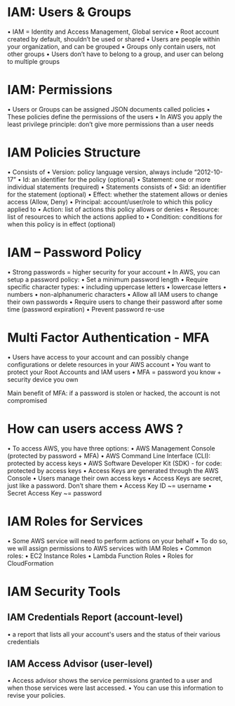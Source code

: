 # IAM: Users & Groups
• IAM = Identity and Access Management, Global service
• Root account created by default, shouldn’t be used or shared
• Users are people within your organization, and can be grouped
• Groups only contain users, not other groups
• Users don’t have to belong to a group, and user can belong to multiple groups

# IAM: Permissions
• Users or Groups can be
assigned JSON documents
called policies
• These policies define the
permissions of the users
• In AWS you apply the least
privilege principle: don’t give
more permissions than a user
needs

# IAM Policies Structure
• Consists of
• Version: policy language version, always include “2012-10-
17”
• Id: an identifier for the policy (optional)
• Statement: one or more individual statements (required)
• Statements consists of
• Sid: an identifier for the statement (optional)
• Effect: whether the statement allows or denies access
(Allow, Deny)
• Principal: account/user/role to which this policy applied to
• Action: list of actions this policy allows or denies
• Resource: list of resources to which the actions applied to
• Condition: conditions for when this policy is in effect
(optional)

# IAM – Password Policy
• Strong passwords = higher security for your account
• In AWS, you can setup a password policy:
• Set a minimum password length
• Require specific character types:
• including uppercase letters
• lowercase letters
• numbers
• non-alphanumeric characters
• Allow all IAM users to change their own passwords
• Require users to change their password after some time (password expiration)
• Prevent password re-use

# Multi Factor Authentication - MFA
• Users have access to your account and can possibly change
configurations or delete resources in your AWS account
• You want to protect your Root Accounts and IAM users
• MFA = password you know + security device you own

Main benefit of MFA:
if a password is stolen or hacked, the account is not compromised

# How can users access AWS ?
• To access AWS, you have three options:
• AWS Management Console (protected by password + MFA)
• AWS Command Line Interface (CLI): protected by access keys
• AWS Software Developer Kit (SDK) - for code: protected by access keys
• Access Keys are generated through the AWS Console
• Users manage their own access keys
• Access Keys are secret, just like a password. Don’t share them
• Access Key ID ~= username
• Secret Access Key ~= password

# IAM Roles for Services
• Some AWS service will need to
perform actions on your behalf
• To do so, we will assign
permissions to AWS services
with IAM Roles
• Common roles:
• EC2 Instance Roles
• Lambda Function Roles
• Roles for CloudFormation

# IAM Security Tools

## IAM Credentials Report (account-level)
• a report that lists all your account's users and the status of their various
credentials
## IAM Access Advisor (user-level)
• Access advisor shows the service permissions granted to a user and when those
services were last accessed.
• You can use this information to revise your policies.
